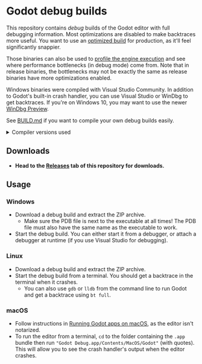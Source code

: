 # Godot debug builds

This repository contains *debug* builds of the Godot editor with full debugging
information. Most optimizations are disabled to make backtraces more useful.
You want to use an [optimized build](https://godotengine.org/download/) for
production, as it'll feel significantly snappier.

Those binaries can also be used to
[profile the engine execution](https://docs.godotengine.org/en/stable/development/cpp/using_cpp_profilers.html)
and see where performance bottlenecks (in debug mode) come from. Note that in release
binaries, the bottlenecks may not be exactly the same as release binaries have
more optimizations enabled.

Windows binaries were compiled with Visual Studio Community. In addition to
Godot's built-in crash handler, you can use Visual Studio or WinDbg to get
backtraces. If you're on Windows 10, you may want to use the newer [WinDbg
Preview](https://docs.microsoft.com/en-us/windows-hardware/drivers/debugger/debugger-download-tools).

See [BUILD.md](BUILD.md) if you want to compile your own debug builds easily.

<details>
<summary>Compiler versions used</summary>

### Windows

- For Godot 4.0 and later, Windows binaries were compiled on Windows 11 with Visual Studio 2022.
- For Godot 3.5.1 and older, Windows binaries were compiled on Windows 10 with Visual Studio 2019.

### Linux

- For Godot 3.5 and later, Linux binaries were compiled on Ubuntu 20.04 with GCC 9.3.
- For Godot 3.4.5 and older, Linux binaries were compiled on Ubuntu 18.04 with GCC 7.5.
- For Godot 3.2.3 and older, Linux binaries were compiled on Ubuntu 16.04 with GCC 5.4.

### macOS

- For Godot 4.0.3 and later, Xcode 14.3 is used.
</details>

## Downloads

- **Head to the [Releases](https://github.com/Calinou/godot-debug-builds/releases)
  tab of this repository for downloads.**

## Usage

### Windows

- Download a debug build and extract the ZIP archive.
  - Make sure the PDB file is next to the executable at all times! The PDB file
    must also have the same name as the executable to work.
- Start the debug build. You can either start it from a debugger, or attach a
  debugger at runtime (if you use Visual Studio for debugging).

### Linux

- Download a debug build and extract the ZIP archive.
- Start the debug build from a terminal. You should get a backtrace in
  the terminal when it crashes.
  - You can also use `gdb` or `lldb` from the command line to run Godot and
    get a backtrace using `bt full`.

### macOS

- Follow instructions in
  [Running Godot apps on macOS](https://docs.godotengine.org/en/latest/tutorials/export/running_on_macos.html#app-is-signed-including-ad-hoc-signatures-but-not-notarized),
  as the editor isn't notarized.
- To run the editor from a terminal, `cd` to the folder containing the `.app` bundle
  then run `"Godot Debug.app/Contents/MacOS/Godot"` (with quotes).
  This will allow you to see the crash handler's output when the editor crashes.
